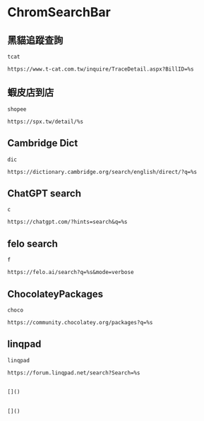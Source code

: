 # ChromSearchBar
## 黑貓追蹤查詢
```
tcat
```
```
https://www.t-cat.com.tw/inquire/TraceDetail.aspx?BillID=%s
```


## 蝦皮店到店
```
shopee
```
```
https://spx.tw/detail/%s
```


## Cambridge Dict
```
dic
```
```
https://dictionary.cambridge.org/search/english/direct/?q=%s
```


## ChatGPT search
```
c
```
```
https://chatgpt.com/?hints=search&q=%s
```

## felo search
```
f
```
```
https://felo.ai/search?q=%s&mode=verbose
```


## ChocolateyPackages
```
choco
```
```
https://community.chocolatey.org/packages?q=%s
```


## linqpad
```
linqpad
```
```
https://forum.linqpad.net/search?Search=%s
```


## 
```
[]()
```


## 
```
[]()
```
